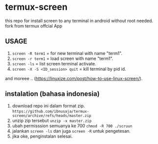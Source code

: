 # termux-screen
this repo for install screen to any terminal in android without root needed. 
fork from termux offcial App

## USAGE
1. `screen -R term1` = for new terminal with name "term1".
2. `screen -r term1` = load screen with name "term1".
3. `screen -ls` = list screen terminal activate.
4. `screen -X -S <ID_session> quit` = kill terminal by pid id.

and moreee .. (https://linuxize.com/post/how-to-use-linux-screen/).

## instalation (bahasa indonesia)
1. download repo ini dalam format zip.
`https://github.com/ibnusaja/termux-screen/archive/refs/heads/master.zip`
2. unzip zip tersebut `unzip -x master.zip`
3. ubah permisssion semuanya ke 700 `chmod -R 700 ./scruun`
4. jalankan `screen -ls` dan juga `screen -R` untuk pengetesan.
5. jika oke, penginstalan selesai.
